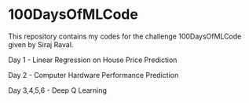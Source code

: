 # 100DaysOfMLCode
This repository contains my codes for the challenge 100DaysOfMLCode given by Siraj Raval.

Day 1 - Linear Regression on House Price Prediction

Day 2 - Computer Hardware Performance Prediction

Day 3,4,5,6 - Deep Q Learning 
